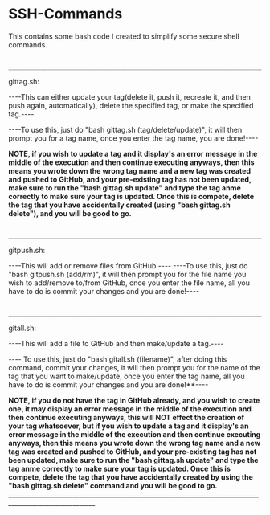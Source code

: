 # SSH-Commands
This contains some bash code I created to simplify some secure shell commands.

                 _________________________________________________________________________________________________________

gittag.sh:

----This can either update your tag(delete it, push it, recreate it, and then push again, automatically), delete the specified tag, or make the specified tag.----

----To use this, just do "bash gittag.sh (tag/delete/update)", it will then prompt you for a tag name, once you enter the tag name, you are done!----

**NOTE, if you wish to update a tag and it display's an error message in the middle of the execution and then continue executing anyways, then this means you wrote down the wrong tag name and a new tag was created and pushed to GitHub, and your pre-existing tag has not been updated, make sure to run the "bash gittag.sh update" and type the tag anme correctly to make sure your tag is updated. Once this is compete, delete the tag that you have accidentally created (using "bash gittag.sh delete"), and you will be good to go.**

                 _________________________________________________________________________________________________________

gitpush.sh:

----This will add or remove files from GitHub.----
----To use this, just do "bash gitpush.sh (add/rm)", it will then prompt you for the file name you wish to add/remove to/from GitHub, once you enter the file name, all you have to do is commit your changes and you are done!----

                 _________________________________________________________________________________________________________

gitall.sh:

----This will add a file to GitHub and then make/update a tag.----

---- To use this, just do "bash gitall.sh (filename)", after doing this command, commit your changes, it will then prompt you for the name of the tag that you want to make/update, once you enter the tag name, all you have to do is commit your changes and you are done!**----

**NOTE, if you do not have the tag in GitHub already, and you wish to create one, it may display an error message in the middle of the execution and then continue executing anyways, this will NOT effect the creation of your tag whatsoever, but if you wish to update a tag and it display's an error message in the middle of the execution and then continue executing anyways, then this means you wrote down the wrong tag name and a new tag was created and pushed to GitHub, and your pre-existing tag has not been updated, make sure to run the "bash gittag.sh update" and type the tag anme correctly to make sure your tag is updated. Once this is compete, delete the tag that you have accidentally created by using the "bash gittag.sh delete" command and you will be good to go.**
                 _________________________________________________________________________________________________________
